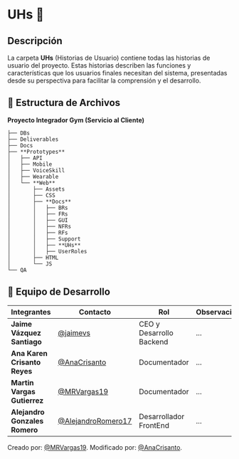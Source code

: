 #  **UHs** 📘
##  Descripción
La carpeta **UHs** (Historias de Usuario) contiene todas las historias de usuario del proyecto. Estas historias describen las funciones y características que los usuarios finales necesitan del sistema, presentadas desde su perspectiva para facilitar la comprensión y el desarrollo.

## 📁 **Estructura de Archivos**
**Proyecto Integrador Gym (Servicio al Cliente)**
```plaintext
├── DBs
├── Deliverables
├── Docs
├── **Prototypes**
│   ├── API
│   ├── Mobile
│   ├── VoiceSkill
│   ├── Wearable
│   └── **Web**
│       ├── Assets
│       ├── CSS
│       ├── **Docs**
│       │   ├── BRs
│       │   ├── FRs
│       │   ├── GUI
│       │   ├── NFRs
│       │   ├── RFs
│       │   ├── Support
│       │   ├── **UHs**
│       │   ├── UserRoles
│       ├── HTML
│       └── JS
└── QA
```

## 👥 **Equipo de Desarrollo**

| Integrantes                   | Contacto                                                   | Rol                             | Observaciones |
| ----------------------------- | ---------------------------------------------------------- | ------------------------------- | ------------- |
| **Jaime Vázquez Santiago**    | [@jaimevs](https://github.com/jaimevs)                     | CEO y Desarrollo Backend    | ...           |
| **Ana Karen Crisanto Reyes** | [@AnaCrisanto](https://github.com/AnaCrisanto)             | Documentador                    | ...           |
| **Martin Vargas Gutierrez**   | [@MRVargas19](https://github.com/MRVargas19)               | Documentador                    | ...           |
| **Alejandro Gonzales Romero** | [@AlejandroRomero17](https://github.com/AlejandroRomero17) | Desarrollador FrontEnd           | ...           |


Creado por: [@MRVargas19](https://github.com/MRVargas19).
Modificado por: [@AnaCrisanto](https://github.com/AnaCrisanto).

